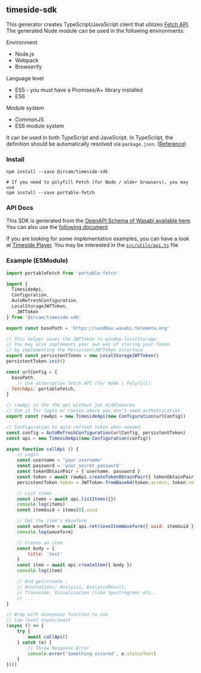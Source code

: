 ## timeside-sdk

This generator creates TypeScript/JavaScript client that utilizes [Fetch API](https://fetch.spec.whatwg.org/). The generated Node module can be used in the following environments:

Environment
* Node.js
* Webpack
* Browserify

Language level
* ES5 - you must have a Promises/A+ library installed
* ES6

Module system
* CommonJS
* ES6 module system

It can be used in both TypeScript and JavaScript. In TypeScript, the definition should be automatically resolved via `package.json`. ([Reference](http://www.typescriptlang.org/docs/handbook/typings-for-npm-packages.html))

### Install

```
npm install --save @ircam/timeside-sdk

# If you need to polyfill Fetch (for Node / older browsers), you may use
npm install --save portable-fetch
```

### API Docs

This SDK is generated from the [OpenAPI Schema of Wasabi available here](https://sandbox.wasabi.telemeta.org/timeside/api/schema/).
You can also use the [following document](https://sandbox.wasabi.telemeta.org/timeside/api/docs/)

If you are looking for some implementation examples, you can have a look at [Timeside Player](https://github.com/Ircam-Web/timeside-player/).
You may be interested in the [`src/utils/api.ts`](https://github.com/Ircam-Web/timeside-player/blob/master/src/utils/api.ts) file

### Example (ESModule)

```javascript
import portableFetch from 'portable-fetch'

import {
  TimesideApi,
  Configuration,
  AutoRefreshConfiguration,
  LocalStorageJWTToken,
	JWTToken
} from '@ircam/timeside-sdk'

export const basePath = 'https://sandbox.wasabi.telemeta.org'

// This helper saves the JWTToken to window.localStorage
// You may also implements your own way of storing your Token
// by implementing the PersistentJWTToken interface
export const persistentToken = new LocalStorageJWTToken()
persistentToken.init()

const urlConfig = {
  basePath,
	// Use alternative fetch API (for Node / Polyfill)
  fetchApi: portableFetch,
}

// rawApi is the the api without jwt middlewares
// Use it for login or routes where you don't need authentication
export const rawApi = new TimesideApi(new Configuration(urlConfig))

// Configuration to auto-refresh token when needed
const config = AutoRefreshConfiguration(urlConfig, persistentToken)
const api = new TimesideApi(new Configuration(config))

async function callApi () {
	// Login
	const username = 'your_username'
	const password = 'your_secret_password'
	const tokenObtainPair = { username, password }
	const token = await rawApi.createTokenObtainPair({ tokenObtainPair })
	persistentToken.token = JWTToken.fromBase64(token.access, token.refresh)

	// List items
	const items = await api.listItems({})
	console.log(items)
	const itemUuid = items[0].uuid

	// Get the item's Waveform
	const waveform = await api.retrieveItemWaveform({ uuid: itemUuid })
	console.log(waveform)

	// Create an item
	const body = {
		title: 'test'
	}
	const item = await api.createItem({ body })
	console.log(item)

	// And get/create :
	// Annotations, Analysis, AnalysisResult,
	// Transcode, Visualization (like Spectrogram) etc..
	// ...
}

// Wrap with anonymous function to use
// top-level async/await
(async () => {
	try {
		await callApi()
	} catch (e) {
		// Throw Response Error
		console.error('Something occured', e.statusText)
	}
})()
```
